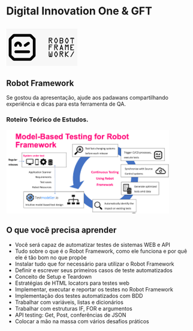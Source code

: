 # Digital Innovation One & GFT



## ![image-20210926190132141](Image\image-20210926190132141.png) 

## Robot Framework



Se gostou da apresentação, ajude aos padawans compartilhando experiência e dicas para esta ferramenta de QA.

### Roteiro Teórico de Estudos.

![image-20210926190411464](Image\image-20210926190411464.png)

## O que você precisa aprender

- Você será capaz de automatizar testes de sistemas WEB e API
- Tudo sobre o que é o Robot Framework, como ele funciona e por quê ele é tão bom no que propõe
- Instalar tudo que for necessário para utilizar o Robot Framework
- Definir e escrever seus primeiros casos de teste automatizados
- Conceito de Setup e Teardown
- Estratégias de HTML locators para testes web
- Implementar, executar e reportar os testes no Robot Framework
- Implementação dos testes automatizados com BDD
- Trabalhar com variáveis, listas e dicionários
- Trabalhar com estruturas IF, FOR e argumentos
- API testing: Get, Post, conferências de JSON
- Colocar a mão na massa com vários desafios práticos